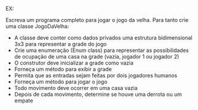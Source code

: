 EX:

Escreva um programa completo para jogar o jogo da velha. Para tanto crie uma classe JogoDaVelha:

- A classe deve conter como dados privados uma estrutura bidimensional 3x3 para representar a grade do jogo
- Crie uma enumeração (Enum class) para representar as possibilidades de ocupação de uma casa na grade (vazia, jogador 1 ou jogador 2)
- O construtor deve inicializar a grade como vazia
- Forneça um método para exibir a grade
- Permita que as entradas sejam feitas por dois jogadores humanos
- Forneça um método para jogar o jogo
- Todo movimento deve ocorrer em uma casa vazia
- Depois de cada movimento, determine se houve uma derrota ou um empate
